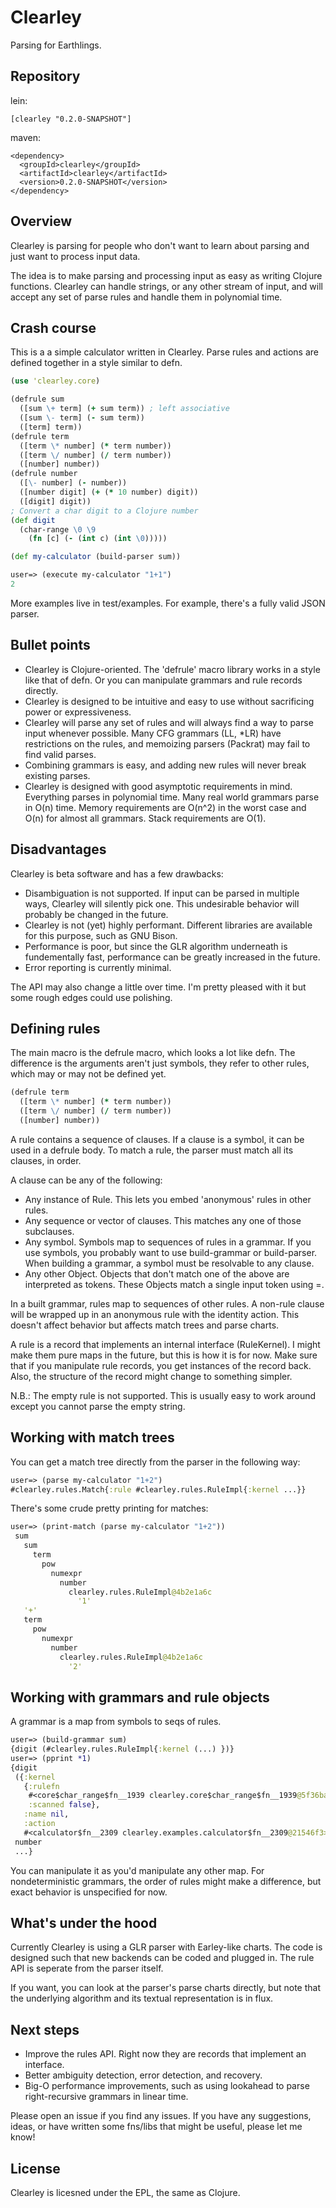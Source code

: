# Clearley

Parsing for Earthlings.

## Repository

lein:
```
[clearley "0.2.0-SNAPSHOT"]
```

maven:
```
<dependency>
  <groupId>clearley</groupId>
  <artifactId>clearley</artifactId>
  <version>0.2.0-SNAPSHOT</version>
</dependency>
```

## Overview

Clearley is parsing for people who don't want to learn about parsing and just want to process input data.

The idea is to make parsing and processing input as easy as writing Clojure functions. Clearley can handle strings, or any other stream of input, and will accept any set of parse rules and handle them in polynomial time.

## Crash course

This is a a simple calculator written in Clearley. Parse rules and actions
are defined together in a style similar to defn.

```clojure
(use 'clearley.core)

(defrule sum
  ([sum \+ term] (+ sum term)) ; left associative
  ([sum \- term] (- sum term))
  ([term] term))
(defrule term
  ([term \* number] (* term number))
  ([term \/ number] (/ term number))
  ([number] number))
(defrule number
  ([\- number] (- number))
  ([number digit] (+ (* 10 number) digit))
  ([digit] digit))
; Convert a char digit to a Clojure number
(def digit
  (char-range \0 \9
    (fn [c] (- (int c) (int \0)))))

(def my-calculator (build-parser sum))

user=> (execute my-calculator "1+1")
2
```

More examples live in test/examples. For example, there's a fully valid JSON parser.

## Bullet points

* Clearley is Clojure-oriented. The 'defrule' macro library works in a style like that of defn. Or you can manipulate grammars and rule records directly.
* Clearley is designed to be intuitive and easy to use without sacrificing power or expressiveness.
* Clearley will parse any set of rules and will always find a way to parse input whenever possible. Many CFG grammars (LL, *LR) have restrictions on the rules, and memoizing parsers (Packrat) may fail to find valid parses.
* Combining grammars is easy, and adding new rules will never break existing parses.
* Clearley is designed with good asymptotic requirements in mind. Everything parses in polynomial time. Many real world grammars parse in O(n) time. Memory requirements are O(n^2) in the worst case and O(n) for almost all grammars. Stack requirements are O(1).

## Disadvantages

Clearley is beta software and has a few drawbacks:

* Disambiguation is not supported. If input can be parsed in multiple ways, Clearley will silently pick one. This undesirable behavior will probably be changed in the future.
* Clearley is not (yet) highly performant. Different libraries are available for this purpose, such as GNU Bison.
* Performance is poor, but since the GLR algorithm underneath is fundementally fast, performance can be greatly increased in the future.
* Error reporting is currently minimal.

The API may also change a little over time. I'm pretty pleased with it but some rough edges could use polishing.

## Defining rules

The main macro is the defrule macro, which looks a lot like defn. The difference is the arguments aren't just symbols, they refer to other rules, which may or may not be defined yet.

```clojure
(defrule term
  ([term \* number] (* term number))
  ([term \/ number] (/ term number))
  ([number] number))
```

A rule contains a sequence of clauses. If a clause is a symbol, it can be used in a defrule body. To match a rule, the parser must match all its clauses, in order.

A clause can be any of the following:

* Any instance of Rule. This lets you embed 'anonymous' rules in other rules.
* Any sequence or vector of clauses. This matches any one of those subclauses.
* Any symbol. Symbols map to sequences of rules in a grammar. If you use symbols, you probably want to use build-grammar or build-parser. When building a grammar, a symbol must be resolvable to any clause.
* Any other Object. Objects that don't match one of the above are interpreted as tokens. These Objects match a single input token using =.

In a built grammar, rules map to sequences of other rules. A non-rule clause will be wrapped up in an anonymous rule with the identity action. This doesn't affect behavior but affects match trees and parse charts.

A rule is a record that implements an internal interface (RuleKernel). I might make them pure maps in the future, but this is how it is for now. Make sure that if you manipulate rule records, you get instances of the record back. Also, the structure of the record might change to something simpler.

N.B.: The empty rule is not supported. This is usually easy to work around except you cannot parse the empty string.

## Working with match trees

You can get a match tree directly from the parser in the following way:

```clojure
user=> (parse my-calculator "1+2")
#clearley.rules.Match{:rule #clearley.rules.RuleImpl{:kernel ...}}
```

There's some crude pretty printing for matches:

```clojure
user=> (print-match (parse my-calculator "1+2"))
 sum
   sum
     term
       pow
         numexpr
           number
             clearley.rules.RuleImpl@4b2e1a6c
               '1'
   '+'
   term
     pow
       numexpr
         number
           clearley.rules.RuleImpl@4b2e1a6c
             '2'
```

## Working with grammars and rule objects

A grammar is a map from symbols to seqs of rules.

```clojure
user=> (build-grammar sum)
{digit (#clearley.rules.RuleImpl{:kernel (...) })}
user=> (pprint *1)
{digit
 ({:kernel
   {:rulefn
    #<core$char_range$fn__1939 clearley.core$char_range$fn__1939@5f36ba9b>,
    :scanned false},
   :name nil,
   :action
   #<calculator$fn__2309 clearley.examples.calculator$fn__2309@21546f3>}),
 number
 ...}
```

You can manipulate it as you'd manipulate any other map. For nondeterministic grammars, the order of rules might make a difference, but exact behavior is unspecified for now.

## What's under the hood

Currently Clearley is using a GLR parser with Earley-like charts. The code is designed such that new backends can be coded and plugged in. The rule API is seperate from the parser itself.

If you want, you can look at the parser's parse charts directly, but note that the underlying algorithm and its textual representation is in flux.

## Next steps

* Improve the rules API. Right now they are records that implement an interface.
* Better ambiguity detection, error detection, and recovery.
* Big-O performance improvements, such as using lookahead to parse right-recursive grammars in linear time.

Please open an issue if you find any issues. If you have any suggestions, ideas, or have written some fns/libs that might be useful, please let me know!

## License

Clearley is licesned under the EPL, the same as Clojure.
